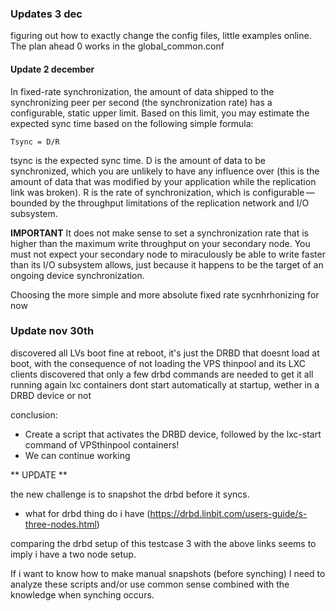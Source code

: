 
### Updates 3 dec 

figuring out how to exactly change the config files, little examples online.
The plan ahead 0 works in the global_common.conf


#### Update 2 december

In fixed-rate synchronization, the amount of data shipped to the synchronizing peer per second (the synchronization rate) has a configurable, static upper limit. Based on this limit, you may estimate the expected sync time based on the following simple formula:

    Tsync = D/R

tsync is the expected sync time. D is the amount of data to be synchronized, which you are unlikely to have any influence over (this is the amount of data that was modified by your application while the replication link was broken). R is the rate of synchronization, which is configurable — bounded by the throughput limitations of the replication network and I/O subsystem.

**IMPORTANT** It does not make sense to set a synchronization rate that is higher than the maximum write throughput on your secondary node. You must not expect your secondary node to miraculously be able to write faster than its I/O subsystem allows, just because it happens to be the target of an ongoing device synchronization.



Choosing the more simple and more absolute fixed rate sycnhrhonizing for now

### Update nov 30th 

discovered all LVs boot fine at reboot, it's just the DRBD that doesnt load at boot, with the consequence of not loading the VPS thinpool and its LXC clients
discovered that only a few drbd commands are needed to get it all running again
lxc containers dont start automatically at startup, wether in a DRBD device or not

conclusion: 

- Create a script that activates the DRBD device, followed by the lxc-start command of VPSthinpool containers!
- We can continue working


** UPDATE **

the new challenge is to snapshot the drbd before it syncs. 

- what for drbd thing do i have (https://drbd.linbit.com/users-guide/s-three-nodes.html)

comparing the drbd setup of this testcase 3 with the above links seems to imply i have a two node setup.

If i want to know how to make manual snapshots (before synching) I need to analyze these scripts and/or use common sense combined with the knowledge when synching occurs.


